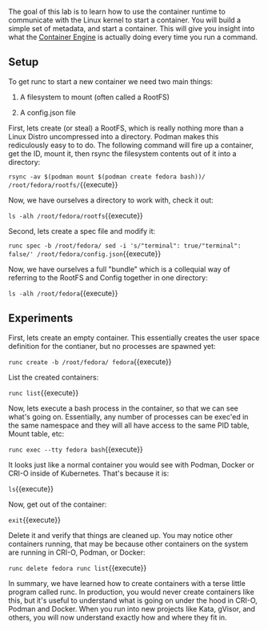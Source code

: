 The goal of this lab is to learn how to use the container runtime  to communicate with the Linux kernel to start a container. You will build a simple set of metadata, and start a container. This will give you insight into what the [Container Engine](https://developers.redhat.com/blog/2018/02/22/container-terminology-practical-introduction/#h.6yt1ex5wfo3l) is actually doing every time you run a command.

## Setup


To get runc to start a new container we need two main things:

1. A filesystem to mount (often called a RootFS)

2. A config.json file

First, lets create (or steal) a RootFS, which is really nothing more than a Linux Distro uncompressed into a directory. Podman makes this rediculously easy to to do. The following command will fire up a container, get the ID, mount it, then rsync the filesystem contents out of it into a directory:

``rsync -av $(podman mount $(podman create fedora bash))/ /root/fedora/rootfs/``{{execute}}

Now, we have ourselves a directory to work with, check it out:

``ls -alh /root/fedora/rootfs``{{execute}}

Second, lets create a spec file and modify it:

``runc spec -b /root/fedora/
sed -i 's/"terminal": true/"terminal": false/' /root/fedora/config.json``{{execute}}

Now, we have ourselves a full "bundle" which is a collequial way of referring to the RootFS and Config together in one directory:

``ls -alh /root/fedora``{{execute}}

## Experiments

First, lets create an empty container. This essentially creates the user space definition for the contianer, but no processes are spawned yet:

``runc create -b /root/fedora/ fedora``{{execute}}

List the created containers:

``runc list``{{execute}}

Now, lets execute a bash process in the container, so that we can see what's going on. Essentially, any number of processes can be exec'ed in the same namespace and they will all have access to the same PID table, Mount table, etc:

``runc exec --tty fedora bash``{{execute}}

It looks just like a normal container you would see with Podman, Docker or CRI-O inside of Kubernetes. That's because it is:

``ls``{{execute}}

Now, get out of the container:

``exit``{{execute}}

Delete it and verify that things are cleaned up. You may notice other containers running, that may be because other containers on the system are running in CRI-O, Podman, or Docker:

``runc delete fedora
runc list``{{execute}}

In summary, we have learned how to create containers with a terse little program called runc. In production, you would never create containers like this, but it's useful to understand what is going on under the hood in CRI-O, Podman and Docker. When you run into new projects like Kata, gVisor, and others, you will now understand exactly how and where they fit in.
